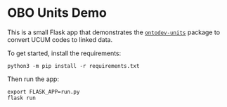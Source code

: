 # OBO Units Demo

This is a small Flask app that demonstrates the [`ontodev-units`](https://github.com/ontodev/units) package to convert UCUM codes to linked data.

To get started, install the requirements:
```
python3 -m pip install -r requirements.txt
```

Then run the app:
```
export FLASK_APP=run.py
flask run
```
